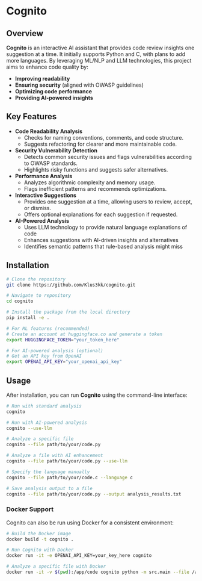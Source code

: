# Cognito

## Overview
**Cognito** is an interactive AI assistant that provides code review insights one suggestion at a time. It initially supports Python and C, with plans to add more languages. By leveraging ML/NLP and LLM technologies, this project aims to enhance code quality by:
- **Improving readability**
- **Ensuring security** (aligned with OWASP guidelines)
- **Optimizing code performance**
- **Providing AI-powered insights**

## Key Features
* **Code Readability Analysis**
   - Checks for naming conventions, comments, and code structure.
   - Suggests refactoring for clearer and more maintainable code.
* **Security Vulnerability Detection**
   - Detects common security issues and flags vulnerabilities according to OWASP standards.
   - Highlights risky functions and suggests safer alternatives.
* **Performance Analysis**
   - Analyzes algorithmic complexity and memory usage.
   - Flags inefficient patterns and recommends optimizations.
* **Interactive Suggestions**
   - Provides one suggestion at a time, allowing users to review, accept, or dismiss.
   - Offers optional explanations for each suggestion if requested.
* **AI-Powered Analysis**
   - Uses LLM technology to provide natural language explanations of code
   - Enhances suggestions with AI-driven insights and alternatives
   - Identifies semantic patterns that rule-based analysis might miss

## Installation
```bash
# Clone the repository
git clone https://github.com/Klus3kk/cognito.git

# Navigate to repository
cd cognito

# Install the package from the local directory
pip install -e .

# For ML features (recommended)
# Create an account at huggingface.co and generate a token
export HUGGINGFACE_TOKEN="your_token_here"

# For AI-powered analysis (optional)
# Get an API key from OpenAI
export OPENAI_API_KEY="your_openai_api_key"
```

## Usage
After installation, you can run **Cognito** using the command-line interface:

```bash
# Run with standard analysis
cognito

# Run with AI-powered analysis
cognito --use-llm

# Analyze a specific file
cognito --file path/to/your/code.py

# Analyze a file with AI enhancement
cognito --file path/to/your/code.py --use-llm

# Specify the language manually
cognito --file path/to/your/code.c --language c

# Save analysis output to a file
cognito --file path/to/your/code.py --output analysis_results.txt
```

### Docker Support
Cognito can also be run using Docker for a consistent environment:

```bash
# Build the Docker image
docker build -t cognito .

# Run Cognito with Docker
docker run -it -e OPENAI_API_KEY=your_key_here cognito

# Analyze a specific file with Docker
docker run -it -v $(pwd):/app/code cognito python -m src.main --file /app/code/your_file.py --use-llm
```
